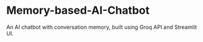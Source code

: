 # Memory-based-AI-Chatbot
An AI chatbot with conversation memory, built using Groq API and Streamlit UI.
